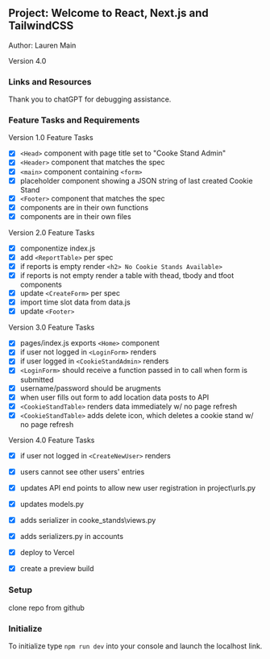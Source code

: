 ## Project: Welcome to React, Next.js and TailwindCSS

Author: Lauren Main

Version 4.0

### Links and Resources

Thank you to chatGPT for debugging assistance. 

### Feature Tasks and Requirements

Version 1.0 Feature Tasks

- [x] `<Head>` component with page title set to "Cooke Stand Admin"
- [x] `<Header>` component that matches the spec
- [x] `<main>` component containing `<form>`
- [x] placeholder component showing a JSON string of last created Cookie Stand
- [x] `<Footer>` component that matches the spec
- [x] components are in their own functions
- [x] components are in their own files

Version 2.0 Feature Tasks

- [x] componentize index.js
- [x] add `<ReportTable>` per spec
- [x] if reports is empty render `<h2> No Cookie Stands Available>`
- [x] if reports is not empty render a table with thead, tbody and tfoot components
- [x] update `<CreateForm>` per spec
- [x] import time slot data from data.js
- [x] update `<Footer>`

Version 3.0 Feature Tasks

- [x] pages/index.js exports `<Home>` component
- [x] if user not logged in `<LoginForm>` renders
- [x] if user logged in `<CookieStandAdmin>` renders
- [x] `<LoginForm>` should receive a function passed in to call when form is submitted
- [x] username/password should be arugments
- [x] when user fills out form to add location data posts to API
- [x] `<CookieStandTable>` renders data immediately w/ no page refresh
- [x] `<CookieStandTable>` adds delete icon, which deletes a cookie stand w/ no page refresh

Version 4.0 Feature Tasks

- [x] if user not logged in `<CreateNewUser>` renders
- [x] users cannot see other users' entries
- [x] updates API end points to allow new user registration in project\urls.py
- [x] updates models.py
- [x] adds serializer in cooke_stands\views.py
- [x] adds serializers.py in accounts
- [x] deploy to Vercel
- [x] create a preview build


### Setup

clone repo from github

### Initialize

To initialize type `npm run dev` into your console and launch the localhost link. 